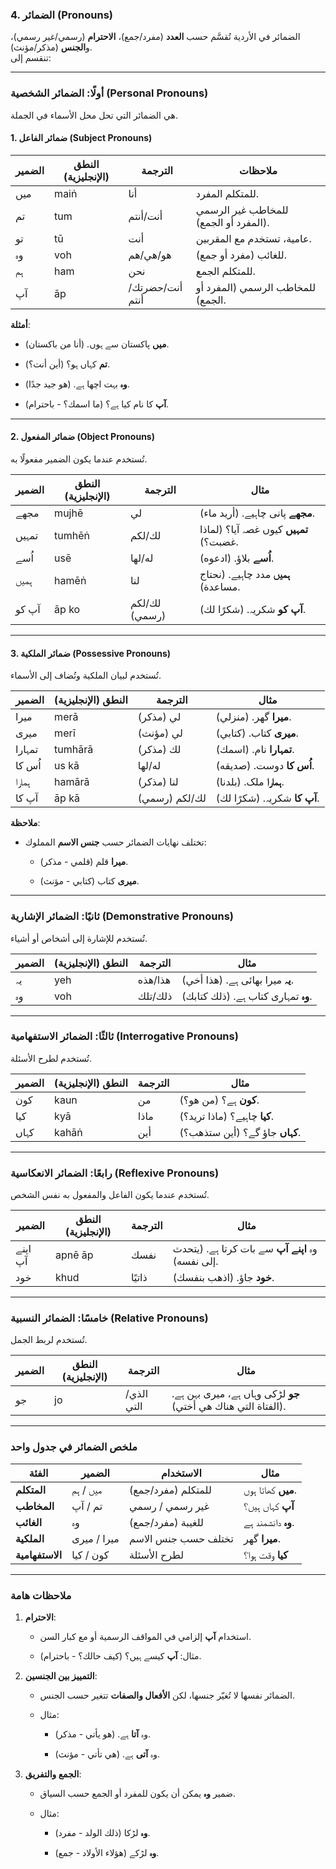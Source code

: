 ### **4\. الضمائر (Pronouns)**

الضمائر في الأردية تُقسَّم حسب **العدد** (مفرد/جمع)، **الاحترام** (رسمي/غير رسمي)، و**الجنس** (مذكر/مؤنث).  
تنقسم إلى:

___

### **أولًا: الضمائر الشخصية (Personal Pronouns)**

هي الضمائر التي تحل محل الأسماء في الجملة.

#### **1\. ضمائر الفاعل (Subject Pronouns)**

| الضمير | النطق (الإنجليزية) | الترجمة | ملاحظات |
| --- | --- | --- | --- |
| میں | maiṅ | أنا | للمتكلم المفرد. |
| تم | tum | أنت/أنتم | للمخاطب غير الرسمي (المفرد أو الجمع). |
| تو | tū | أنت | عامية، تستخدم مع المقربين. |
| وہ | voh | هو/هي/هم | للغائب (مفرد أو جمع). |
| ہم | ham | نحن | للمتكلم الجمع. |
| آپ | āp | أنت/حضرتك/أنتم | للمخاطب الرسمي (المفرد أو الجمع). |

**أمثلة**:

- **میں** پاکستان سے ہوں. (أنا من باكستان).

- **تم** کہاں ہو؟ (أين أنت؟).

- **وہ** بہت اچھا ہے. (هو جيد جدًا).

- **آپ** کا نام کیا ہے؟ (ما اسمك؟ - باحترام).

___

#### **2\. ضمائر المفعول (Object Pronouns)**

تُستخدم عندما يكون الضمير مفعولًا به.

| الضمير | النطق (الإنجليزية) | الترجمة | مثال |
| --- | --- | --- | --- |
| مجھے | mujhē | لي | **مجھے** پانی چاہیے. (أريد ماء). |
| تمہیں | tumhēṅ | لك/لكم | **تمہیں** کیوں غصہ آیا؟ (لماذا غضبت؟). |
| اُسے | usē | له/لها | **اُسے** بلاؤ. (ادعوه). |
| ہمیں | hamēṅ | لنا | **ہمیں** مدد چاہیے. (نحتاج مساعدة). |
| آپ کو | āp ko | لك/لكم (رسمي) | **آپ کو** شکریہ. (شكرًا لك). |

___

#### **3\. ضمائر الملكية (Possessive Pronouns)**

تُستخدم لبيان الملكية وتُضاف إلى الأسماء.

| الضمير | النطق (الإنجليزية) | الترجمة | مثال |
| --- | --- | --- | --- |
| میرا | merā | لي (مذكر) | **میرا** گھر. (منزلي). |
| میری | merī | لي (مؤنث) | **میری** کتاب. (كتابي). |
| تمہارا | tumhārā | لك (مذكر) | **تمہارا** نام. (اسمك). |
| اُس کا | us kā | له/لها | **اُس کا** دوست. (صديقه). |
| ہمارا | hamārā | لنا (مذكر) | **ہمارا** ملک. (بلدنا). |
| آپ کا | āp kā | لك/لكم (رسمي) | **آپ کا** شکریہ. (شكرًا لك). |

**ملاحظة**:

- تختلف نهايات الضمائر حسب **جنس الاسم** المملوك:

  - **میرا** قلم (قلمي - مذكر).

  - **میری** کتاب (كتابي - مؤنث).

___

### **ثانيًا: الضمائر الإشارية (Demonstrative Pronouns)**

تُستخدم للإشارة إلى أشخاص أو أشياء.

| الضمير | النطق (الإنجليزية) | الترجمة | مثال |
| --- | --- | --- | --- |
| یہ | yeh | هذا/هذه | **یہ** میرا بھائی ہے. (هذا أخي). |
| وہ | voh | ذلك/تلك | **وہ** تمہاری کتاب ہے. (ذلك كتابك). |

___

### **ثالثًا: الضمائر الاستفهامية (Interrogative Pronouns)**

تُستخدم لطرح الأسئلة.

| الضمير | النطق (الإنجليزية) | الترجمة | مثال |
| --- | --- | --- | --- |
| کون | kaun | من | **کون** ہے؟ (من هو؟). |
| کیا | kyā | ماذا | **کیا** چاہیے؟ (ماذا تريد؟). |
| کہاں | kahāṅ | أين | **کہاں** جاؤ گے؟ (أين ستذهب؟). |

___

### **رابعًا: الضمائر الانعكاسية (Reflexive Pronouns)**

تُستخدم عندما يكون الفاعل والمفعول به نفس الشخص.

| الضمير | النطق (الإنجليزية) | الترجمة | مثال |
| --- | --- | --- | --- |
| اپنے آپ | apnē āp | نفسك | وہ **اپنے آپ** سے بات کرتا ہے. (يتحدث إلى نفسه). |
| خود | khud | ذاتيًا | **خود** جاؤ. (اذهب بنفسك). |

___

### **خامسًا: الضمائر النسبية (Relative Pronouns)**

تُستخدم لربط الجمل.

| الضمير | النطق (الإنجليزية) | الترجمة | مثال |
| --- | --- | --- | --- |
| جو | jo | الذي/التي | **جو** لڑکی وہاں ہے، میری بہن ہے. (الفتاة التي هناك هي أختي). |

___

### **ملخص الضمائر في جدول واحد**

| الفئة | الضمير | الاستخدام | مثال |
| --- | --- | --- | --- |
| **المتكلم** | میں / ہم | للمتكلم (مفرد/جمع) | **میں** کھاتا ہوں. |
| **المخاطب** | تم / آپ | غير رسمي / رسمي | **آپ** کہاں ہیں؟ |
| **الغائب** | وہ | للغيبة (مفرد/جمع) | **وہ** دانشمند ہے. |
| **الملكية** | میرا / میری | تختلف حسب جنس الاسم | **میرا** گھر. |
| **الاستفهامية** | کون / کیا | لطرح الأسئلة | **کیا** وقت ہوا؟ |

___

### **ملاحظات هامة**

1. **الاحترام**:

    - استخدام **آپ** إلزامي في المواقف الرسمية أو مع كبار السن.

    - مثال: **آپ** کیسے ہیں؟ (كيف حالك؟ - باحترام).

2. **التمييز بين الجنسين**:

    - الضمائر نفسها لا تُغيّر جنسها، لكن **الأفعال والصفات** تتغير حسب الجنس.

    - مثال:

        - وہ **آتا** ہے. (هو يأتي - مذكر).

        - وہ **آتی** ہے. (هي تأتي - مؤنث).

3. **الجمع والتفريق**:

    - ضمير **وہ** يمكن أن يكون للمفرد أو الجمع حسب السياق.

    - مثال:

        - **وہ** لڑکا (ذلك الولد - مفرد).

        - **وہ** لڑکے (هؤلاء الأولاد - جمع).

